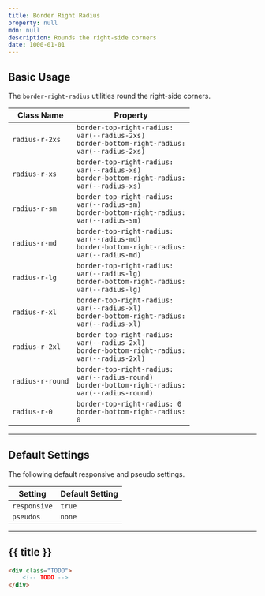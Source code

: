 ```yaml
---
title: Border Right Radius
property: null
mdn: null
description: Rounds the right-side corners
date: 1000-01-01
---
```


## Basic Usage

The `border-right-radius` utilities round the right-side corners.

| Class Name       | Property                                                                                                     |
| ---------------- | ------------------------------------------------------------------------------------------------------------ |
| `radius-r-2xs`   | <code>border-top-right-radius: var(--radius-2xs)<br>border-bottom-right-radius: var(--radius-2xs)</code>     |
| `radius-r-xs`    | <code>border-top-right-radius: var(--radius-xs)<br>border-bottom-right-radius: var(--radius-xs)</code>       |
| `radius-r-sm`    | <code>border-top-right-radius: var(--radius-sm)<br>border-bottom-right-radius: var(--radius-sm)</code>       |
| `radius-r-md`    | <code>border-top-right-radius: var(--radius-md)<br>border-bottom-right-radius: var(--radius-md)</code>       |
| `radius-r-lg`    | <code>border-top-right-radius: var(--radius-lg)<br>border-bottom-right-radius: var(--radius-lg)</code>       |
| `radius-r-xl`    | <code>border-top-right-radius: var(--radius-xl)<br>border-bottom-right-radius: var(--radius-xl)</code>       |
| `radius-r-2xl`   | <code>border-top-right-radius: var(--radius-2xl)<br>border-bottom-right-radius: var(--radius-2xl)</code>     |
| `radius-r-round` | <code>border-top-right-radius: var(--radius-round)<br>border-bottom-right-radius: var(--radius-round)</code> |
| `radius-r-0`     | <code>border-top-right-radius: 0<br>border-bottom-right-radius: 0</code>                                     |

---

## Default Settings

The following default responsive and pseudo settings.

| Setting      | Default Setting |
| ------------ | --------------- |
| `responsive` | `true`          |
| `pseudos`    | `none`          |

---

## {{ title }}

<div class="bg-silver-200 p-20 h-256 radius-md flex flex-wrap align-content-center">
  <!-- ... -->
</div>

```html
<div class="TODO">
	<!-- TODO -->
</div>
```

<!-- No MDN docs -->
